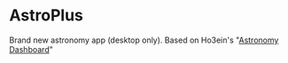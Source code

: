 # AstroPlus
Brand new astronomy app (desktop only).
Based on Ho3ein's "[Astronomy Dashboard](https://dribbble.com/shots/20286979-Astronomy-Dashboard)"
